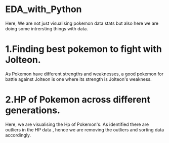 # EDA_with_Python
Here, We are not just visualising pokemon data stats but also here we are doing some intrersting things with data.

# 1.Finding best pokemon to fight with Jolteon.
 As Pokemon have different strengths and weaknesses, a good pokemon for battle against Jolteon is one where its strength is Jolteon's weakness.

# 2.HP of Pokemon across different generations.
 Here, we are visualising the Hp of Pokemon's. 
 As identified there are outliers in the HP data , hence we are removing the outliers and sorting data accordingly.
